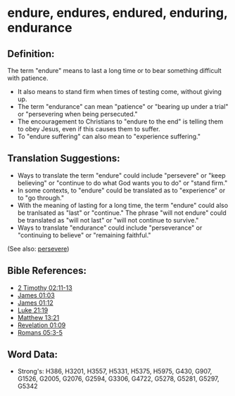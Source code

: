 # endure, endures, endured, enduring, endurance #

## Definition: ##

The term "endure" means to last a long time or to bear something difficult with patience.

* It also means to stand firm when times of testing come, without giving up.
* The term "endurance" can mean "patience" or "bearing up under a trial" or "persevering when being persecuted."
* The encouragement to Christians to "endure to the end" is telling them to obey Jesus, even if this causes them to suffer.
* To "endure suffering" can also mean to "experience suffering."

## Translation Suggestions: ##

* Ways to translate the term "endure" could include "persevere" or "keep believing" or "continue to do what God wants you to do" or "stand firm."
* In some contexts, to "endure" could be translated as to "experience" or to "go through."
* With the meaning of lasting for a long time, the term "endure" could also be tranlsated as "last" or "continue." The phrase "will not endure" could be translated as "will not last" or "will not continue to survive."
* Ways to translate "endurance" could include "perseverance" or "continuing to believe" or "remaining faithful."

(See also: [persevere](../other/perseverance.md))

## Bible References: ##

* [2 Timothy 02:11-13](rc://en/tn/help/2ti/02/11)
* [James 01:03](rc://en/tn/help/jas/01/03)
* [James 01:12](rc://en/tn/help/jas/01/12)
* [Luke 21:19](rc://en/tn/help/luk/21/19)
* [Matthew 13:21](rc://en/tn/help/mat/13/21)
* [Revelation 01:09](rc://en/tn/help/rev/01/09)
* [Romans 05:3-5](rc://en/tn/help/rom/05/03)

## Word Data: ##

* Strong's: H386, H3201, H3557, H5331, H5375, H5975, G430, G907, G1526, G2005, G2076, G2594, G3306, G4722, G5278, G5281, G5297, G5342
